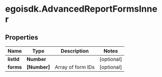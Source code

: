 # egoisdk.AdvancedReportFormsInner

## Properties

Name | Type | Description | Notes
------------ | ------------- | ------------- | -------------
**listId** | **Number** |  | [optional] 
**forms** | **[Number]** | Array of form IDs | [optional] 


